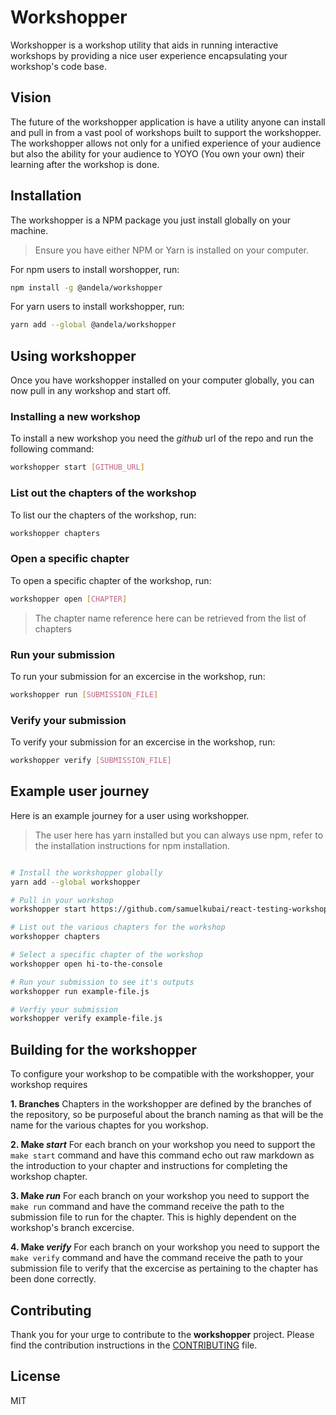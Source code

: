 # Workshopper

Workshopper is a workshop utility that aids in running interactive workshops by providing
a nice user experience encapsulating your workshop's code base.

## Vision
The future of the workshopper application is have a utility anyone can install and pull in from a vast pool of workshops
built to support the workshopper. The workshopper allows not only for a unified experience of your audience but also
the ability for your audience to YOYO (You own your own) their learning after the workshop is done.

## Installation
The workshopper is a NPM package you just install globally on your machine.

> Ensure you have either NPM or Yarn is installed on your computer.

For npm users to install worshopper, run:

```bash
npm install -g @andela/workshopper
```

For yarn users to install workshopper, run:

```bash
yarn add --global @andela/workshopper
```

## Using workshopper
Once you have workshopper installed on your computer globally, you can now pull in any workshop and start off.

### Installing a new workshop
To install a new workshop you need the _github_ url of the repo and run the following command:

```bash
workshopper start [GITHUB_URL]
```

### List out the chapters of the workshop
To list our the chapters of the workshop, run:

```bash
workshopper chapters
```

### Open a specific chapter
To open a specific chapter of the workshop, run:

```bash
workshopper open [CHAPTER]
```
> The chapter name reference here can be retrieved from the list of chapters

### Run your submission
To run your submission for an excercise in the workshop, run:

```bash
workshopper run [SUBMISSION_FILE]
```

### Verify your submission
To verify your submission for an excercise in the workshop, run:

```bash
workshopper verify [SUBMISSION_FILE]
```

## Example user journey
Here is an example journey for a user using workshopper.

> The user here has yarn installed but you can always use npm, refer to the installation instructions for npm installation.

```bash

# Install the workshopper globally
yarn add --global workshopper

# Pull in your workshop
workshopper start https://github.com/samuelkubai/react-testing-workshop

# List out the various chapters for the workshop
workshopper chapters

# Select a specific chapter of the workshop
workshopper open hi-to-the-console

# Run your submission to see it's outputs
workshopper run example-file.js

# Verfiy your submission
workshopper verify example-file.js 

```

## Building for the workshopper
To configure your workshop to be compatible with the workshopper, your workshop requires

**1. Branches**
Chapters in the workshopper are defined by the branches of the repository, so be purposeful about the branch naming as that
will be the name for the various chaptes for you workshop.

**2. Make _start_**
For each branch on your workshop you need to support the `make start` command and have this command echo out raw markdown as the
introduction to your chapter and instructions for completing the workshop chapter.

**3. Make _run_**
For each branch on your workshop you need to support the `make run` command and have the command receive the path to the submission
file to run for the chapter. This is highly dependent on the workshop's branch excercise.

**4. Make _verify_**
For each branch on your workshop you need to support the `make verify` command and have the command receive the path to your
submission file to verify that the excercise as pertaining to the chapter has been done correctly.

## Contributing
Thank you for your urge to contribute to the **workshopper** project. 
Please find the contribution instructions in the [CONTRIBUTING](https://github.com/samuelkubai/workshopper/blob/master/CONTRIBUTING.md) file.

## License

MIT
